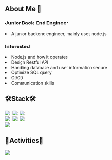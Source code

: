 <h2> About Me 👋 </h3>

<h3> Junior Back-End Engineer</h4>
<li>A junior backend engineer, mainly uses node.js</li>

<h3> Interested </h3>

<div>
  <li> Node.js and how it operates</li>
  <li> Design Restful API</li>
  <li> Handling database and user information secure</li>
  <li> Optimize SQL query</li>
  <li> CI/CD</li>
  <li> Communication skills</li>
</div>

<h2>🛠Stack🛠</h2>
<div>
    <img src="https://img.shields.io/badge/Javascript-yellow?style=for-the-badge&logo=Javascript&logoColor=white"/></a>&nbsp
    <img src="https://img.shields.io/badge/NodeJS-yellow?style=for-the-badge&logo=Node.js&logoColor=white"/></a>&nbsp
    <img src="https://img.shields.io/badge/Express-000000?style=for-the-badge&logo=Express&logoColor=white"/></a>&nbsp
    <br>
    <img src="https://img.shields.io/badge/MYSQL-4479A1?style=for-the-badge&logo=Mysql&logoColor=white"/></a>&nbsp
    <img src="https://img.shields.io/badge/POSTGRESQL-4169E1?style=for-the-badge&logo=Postgresql&logoColor=white"/></a>&nbsp
    <img src="https://img.shields.io/badge/MONGODB-47A248?style=for-the-badge&logo=MongoDB&logoColor=white"/></a>&nbsp
    <br>
    <img src="https://img.shields.io/badge/AWS-232F3E?style=for-the-badge&logo=AmazonAWS&logoColor=white"/></a>&nbsp
</div>

<h2>🏇Activities🏇</h2>
<div><img src="https://github-readme-stats.vercel.app/api?username=KangJuO&theme=dracula&show_icons=true"></img></div>

<!--
**KangJuO/KangJuO** is a ✨ _special_ ✨ repository because its `README.md` (this file) appears on your GitHub profile.

Here are some ideas to get you started:

- 🔭 I’m currently working on ...
- 🌱 I’m currently learning ...
- 👯 I’m looking to collaborate on ...
- 🤔 I’m looking for help with ...
- 💬 Ask me about ...
- 📫 How to reach me: ...
- 😄 Pronouns: ...
- ⚡ Fun fact: ...
-->
